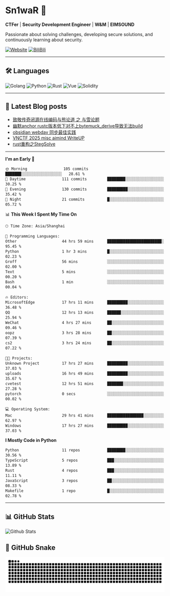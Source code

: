 # Sn1waR 👋

**CTFer** | **Security Development Engineer** | **W&M** | **EIMSOUND**

Passionate about solving challenges, developing secure solutions, and continuously learning about security.

[![Website](https://img.shields.io/website?url=https%3A%2F%2Fwww.snowywar.top)](https://www.snowywar.top) 
[![BiliBili](https://img.shields.io/badge/BiliBili-哔哩哔哩-00A1D6?style=flat&logo=bilibili&logoColor=white)](https://space.bilibili.com/8389161)  

---

## 🛠️ Languages
![Golang](https://img.shields.io/badge/-Golang-00ADD8?style=flat&logo=go&logoColor=white)
![Python](https://img.shields.io/badge/-Python-3776AB?style=flat&logo=python&logoColor=white)
![Rust](https://img.shields.io/badge/-Rust-000000?style=flat&logo=rust&logoColor=white)
![Vue](https://img.shields.io/badge/-Vue.js-4FC08D?style=flat&logo=vue.js&logoColor=white)
![Solidity](https://img.shields.io/badge/-Solidity-363636?style=flat&logo=solidity&logoColor=white)

---
## 📖 Latest Blog posts
<!-- BLOG-POST-LIST:START -->
- [致敬传奇闭源在线编码与熊论道 之 与雪论题](https://www.snowywar.top/4590.html)
- [幽默anchor rustc版本低下对不上bytemuck_derive导致无法build](https://www.snowywar.top/4587.html)
- [obsidian webdav 同步最佳实践](https://www.snowywar.top/4555.html)
- [VNCTF 2025 misc aimind WriteUP](https://www.snowywar.top/4546.html)
- [rust重构之StegSolve](https://www.snowywar.top/4541.html)
<!-- BLOG-POST-LIST:END -->
---
<!--START_SECTION:waka-->
**I'm an Early 🐤** 

```text
🌞 Morning                105 commits         ███████░░░░░░░░░░░░░░░░░░   28.61 % 
🌆 Daytime                111 commits         ████████░░░░░░░░░░░░░░░░░   30.25 % 
🌃 Evening                130 commits         █████████░░░░░░░░░░░░░░░░   35.42 % 
🌙 Night                  21 commits          █░░░░░░░░░░░░░░░░░░░░░░░░   05.72 % 
```


📊 **This Week I Spent My Time On** 

```text
🕑︎ Time Zone: Asia/Shanghai

💬 Programming Languages: 
Other                    44 hrs 59 mins      ████████████████████████░   95.45 % 
Python                   1 hr 3 mins         █░░░░░░░░░░░░░░░░░░░░░░░░   02.23 % 
Groff                    56 mins             ░░░░░░░░░░░░░░░░░░░░░░░░░   02.00 % 
Text                     5 mins              ░░░░░░░░░░░░░░░░░░░░░░░░░   00.20 % 
Bash                     1 min               ░░░░░░░░░░░░░░░░░░░░░░░░░   00.04 % 

🔥 Editors: 
MicrosoftEdge            17 hrs 11 mins      █████████░░░░░░░░░░░░░░░░   36.48 % 
QQ                       12 hrs 13 mins      ██████░░░░░░░░░░░░░░░░░░░   25.94 % 
WeChat                   4 hrs 27 mins       ██░░░░░░░░░░░░░░░░░░░░░░░   09.46 % 
oopz                     3 hrs 28 mins       ██░░░░░░░░░░░░░░░░░░░░░░░   07.39 % 
cs2                      3 hrs 24 mins       ██░░░░░░░░░░░░░░░░░░░░░░░   07.22 % 

🐱‍💻 Projects: 
Unknown Project          17 hrs 27 mins      █████████░░░░░░░░░░░░░░░░   37.03 % 
uploads                  16 hrs 49 mins      █████████░░░░░░░░░░░░░░░░   35.67 % 
cvetest                  12 hrs 51 mins      ███████░░░░░░░░░░░░░░░░░░   27.28 % 
pytorch                  0 secs              ░░░░░░░░░░░░░░░░░░░░░░░░░   00.02 % 

💻 Operating System: 
Mac                      29 hrs 41 mins      ████████████████░░░░░░░░░   62.97 % 
Windows                  17 hrs 27 mins      █████████░░░░░░░░░░░░░░░░   37.03 % 
```

**I Mostly Code in Python** 

```text
Python                   11 repos            ████████░░░░░░░░░░░░░░░░░   30.56 % 
TypeScript               5 repos             ███░░░░░░░░░░░░░░░░░░░░░░   13.89 % 
Rust                     4 repos             ███░░░░░░░░░░░░░░░░░░░░░░   11.11 % 
JavaScript               3 repos             ██░░░░░░░░░░░░░░░░░░░░░░░   08.33 % 
Makefile                 1 repo              █░░░░░░░░░░░░░░░░░░░░░░░░   02.78 % 
```




<!--END_SECTION:waka-->
---

## 📊 GitHub Stats
![Github Stats](https://github-readme-stats.vercel.app/api?username=jiayuqi7813&show_icons=true&theme=radical)

## 🐍 GitHub Snake
<picture>
  <source media="(prefers-color-scheme: dark)" srcset="https://raw.githubusercontent.com/jiayuqi7813/jiayuqi7813/output/github-contribution-grid-snake-dark.svg">
  <source media="(prefers-color-scheme: light)" srcset="https://raw.githubusercontent.com/jiayuqi7813/jiayuqi7813/output/github-contribution-grid-snake.svg">
  <img alt="github contribution grid snake animation" src="https://raw.githubusercontent.com/jiayuqi7813/jiayuqi7813/output/github-contribution-grid-snake.svg">
</picture>

